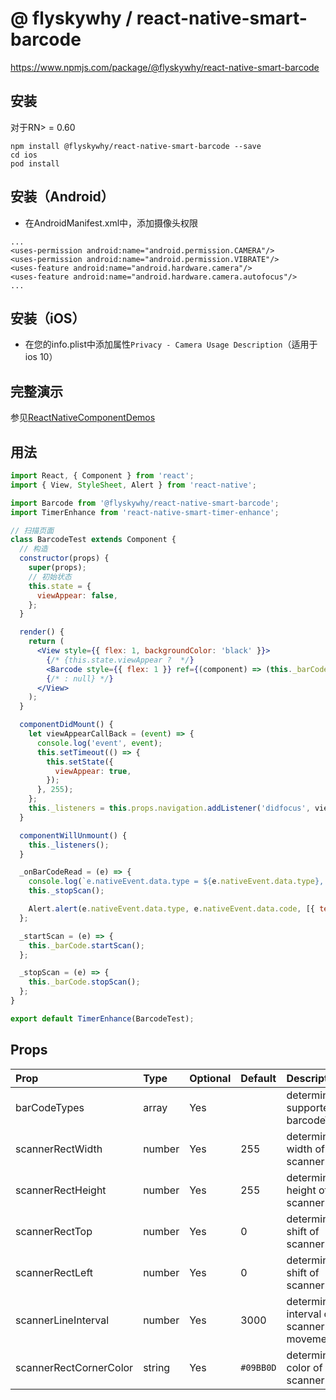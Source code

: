# @ flyskywhy / react-native-smart-barcode

https://www.npmjs.com/package/@flyskywhy/react-native-smart-barcode



## 安装

对于RN> = 0.60

```shell
npm install @flyskywhy/react-native-smart-barcode --save
cd ios
pod install
```



## 安装（Android）

- 在AndroidManifest.xml中，添加摄像头权限

```
...
<uses-permission android:name="android.permission.CAMERA"/>
<uses-permission android:name="android.permission.VIBRATE"/>
<uses-feature android:name="android.hardware.camera"/>
<uses-feature android:name="android.hardware.camera.autofocus"/>
...
```



## 安装（iOS）

- 在您的info.plist中添加属性`Privacy - Camera Usage Description`（适用于ios 10）



## 完整演示

参见[ReactNativeComponentDemos](https://github.com/cyqresig/ReactNativeComponentDemos)



## 用法

```jsx
import React, { Component } from 'react';
import { View, StyleSheet, Alert } from 'react-native';

import Barcode from '@flyskywhy/react-native-smart-barcode';
import TimerEnhance from 'react-native-smart-timer-enhance';

// 扫描页面
class BarcodeTest extends Component {
  // 构造
  constructor(props) {
    super(props);
    // 初始状态
    this.state = {
      viewAppear: false,
    };
  }

  render() {
    return (
      <View style={{ flex: 1, backgroundColor: 'black' }}>
        {/* {this.state.viewAppear ?  */}
        <Barcode style={{ flex: 1 }} ref={(component) => (this._barCode = component)} onBarCodeRead={this._onBarCodeRead} />
        {/* : null} */}
      </View>
    );
  }

  componentDidMount() {
    let viewAppearCallBack = (event) => {
      console.log('event', event);
      this.setTimeout(() => {
        this.setState({
          viewAppear: true,
        });
      }, 255);
    };
    this._listeners = this.props.navigation.addListener('didfocus', viewAppearCallBack);
  }

  componentWillUnmount() {
    this._listeners();
  }

  _onBarCodeRead = (e) => {
    console.log(`e.nativeEvent.data.type = ${e.nativeEvent.data.type}, e.nativeEvent.data.code = ${e.nativeEvent.data.code}`);
    this._stopScan();

    Alert.alert(e.nativeEvent.data.type, e.nativeEvent.data.code, [{ text: 'OK', onPress: () => this._startScan() }]);
  };

  _startScan = (e) => {
    this._barCode.startScan();
  };

  _stopScan = (e) => {
    this._barCode.stopScan();
  };
}

export default TimerEnhance(BarcodeTest);

```



## Props

| Prop                   | Type   | Optional | Default   | Description                                       |
| :--------------------- | :----- | :------- | :-------- | :------------------------------------------------ |
| barCodeTypes           | array  | Yes      |           | determines the supported barcodeTypes             |
| scannerRectWidth       | number | Yes      | 255       | determines the width of scannerRect               |
| scannerRectHeight      | number | Yes      | 255       | determines the height of scannerRect              |
| scannerRectTop         | number | Yes      | 0         | determines the top shift of scannerRect           |
| scannerRectLeft        | number | Yes      | 0         | determines the left shift of scannerRect          |
| scannerLineInterval    | number | Yes      | 3000      | determines the interval of scannerLine's movement |
| scannerRectCornerColor | string | Yes      | `#09BB0D` | determines the color of scannerRectCorner         |


